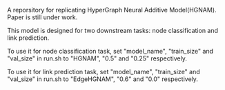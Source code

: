 A reporsitory for replicating HyperGraph Neural Additive Model(HGNAM). Paper is still under work.

This model is designed for two downstream tasks: node classification and link prediction.

To use it for node classification task, set "model_name", "train_size" and "val_size" in run.sh to "HGNAM", "0.5" and "0.25" respectively.

To use it for link prediction task, set "model_name", "train_size" and "val_size" in run.sh to "EdgeHGNAM", "0.6" and "0.0" respectively.
